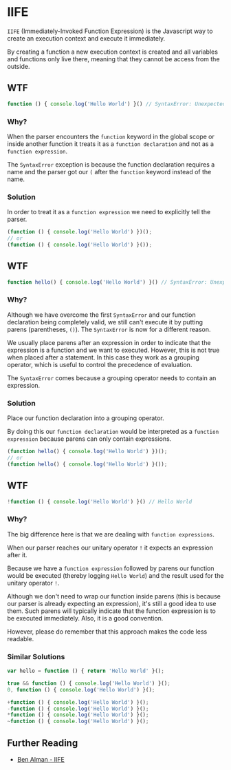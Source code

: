 # IIFE
`IIFE` (Immediately-Invoked Function Expression) is the Javascript way to create an execution context and execute it immediately.

By creating a function a new execution context is created and all variables and functions only live there, meaning that they cannot be access from the outside.

## WTF
```js
function () { console.log('Hello World') }() // SyntaxError: Unexpected token (
```

### Why?
When the parser encounters the `function` keyword in the global scope or inside another function it treats it as a `function declaration` and not as a `function expression`.

The `SyntaxError` exception is because the function declaration requires a name and the parser got our `(` after the `function` keyword instead of the name.

### Solution
In order to treat it as a `function expression` we need to explicitly tell the parser.

```js
(function () { console.log('Hello World') })();
// or
(function () { console.log('Hello World') }());
```

## WTF
```js
function hello() { console.log('Hello World') }() // SyntaxError: Unexpected token )
```

### Why?
Although we have overcome the first `SyntaxError` and our function declaration being completely valid, we still can't execute it by putting parens (parentheses, `()`). The `SyntaxError` is now for a different reason.

We usually place parens after an expression in order to indicate that the expression is a function and we want to executed. However, this is not true when placed after a statement. In this case they work as a grouping operator, which is useful to control the precedence of evaluation.

The `SyntaxError` comes because a grouping operator needs to contain an expression.

### Solution
Place our function declaration into a grouping operator.

By doing this our `function declaration` would be interpreted as a `function expression` because parens can only contain expressions.

```js
(function hello() { console.log('Hello World') })();
// or
(function hello() { console.log('Hello World') }());
```

## WTF
```js
!function () { console.log('Hello World') }() // Hello World
```

### Why?
The big difference here is that we are dealing with `function expressions`.

When our parser reaches our unitary operator `!` it expects an expression after it.

Because we have a `function expression` followed by parens our function would be executed (thereby logging `Hello World`) and the result used for the unitary operator `!`.

Although we don't need to wrap our function inside parens (this is because our parser is already expecting an expression), it's still a good idea to use them. Such parens will typically indicate that the function expression is to be executed immediately. Also, it is a good convention.

However, please do remember that this approach makes the code less readable.

### Similar Solutions
```js
var hello = function () { return 'Hello World' }();

true && function () { console.log('Hello World') }();
0, function () { console.log('Hello World') }();

+function () { console.log('Hello World') }();
-function () { console.log('Hello World') }();
*function () { console.log('Hello World') }();
~function () { console.log('Hello World') }();
```

## Further Reading
* [Ben Alman - IIFE](http://benalman.com/news/2010/11/immediately-invoked-function-expression/)
